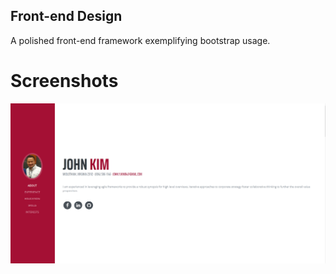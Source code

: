 ## Front-end Design

A polished front-end framework exemplifying bootstrap usage. 

# Screenshots

![About Page](/Screenshots/about.png)
